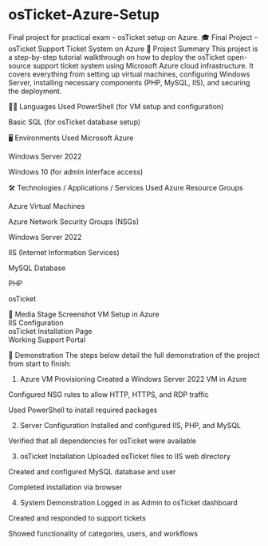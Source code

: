 # osTicket-Azure-Setup
Final project for practical exam – osTicket setup on Azure.
🎓 Final Project – osTicket Support Ticket System on Azure
📝 Project Summary
This project is a step-by-step tutorial walkthrough on how to deploy the osTicket open-source support ticket system using Microsoft Azure cloud infrastructure. It covers everything from setting up virtual machines, configuring Windows Server, installing necessary components (PHP, MySQL, IIS), and securing the deployment.

👨‍💻 Languages Used
PowerShell (for VM setup and configuration)

Basic SQL (for osTicket database setup)

🖥️ Environments Used
Microsoft Azure

Windows Server 2022

Windows 10 (for admin interface access)

🛠️ Technologies / Applications / Services Used
Azure Resource Groups

Azure Virtual Machines

Azure Network Security Groups (NSGs)

Windows Server 2022

IIS (Internet Information Services)

MySQL Database

PHP

osTicket

📸 Media
Stage	Screenshot
VM Setup in Azure	
IIS Configuration	
osTicket Installation Page	
Working Support Portal	

🧪 Demonstration
The steps below detail the full demonstration of the project from start to finish:

1. Azure VM Provisioning
Created a Windows Server 2022 VM in Azure

Configured NSG rules to allow HTTP, HTTPS, and RDP traffic

Used PowerShell to install required packages

2. Server Configuration
Installed and configured IIS, PHP, and MySQL

Verified that all dependencies for osTicket were available

3. osTicket Installation
Uploaded osTicket files to IIS web directory

Created and configured MySQL database and user

Completed installation via browser

4. System Demonstration
Logged in as Admin to osTicket dashboard

Created and responded to support tickets

Showed functionality of categories, users, and workflows
